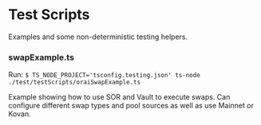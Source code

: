# Test Scripts

Examples and some non-deterministic testing helpers.

### swapExample.ts

Run: `$ TS_NODE_PROJECT='tsconfig.testing.json' ts-node ./test/testScripts/oraiSwapExample.ts`

Example showing how to use SOR and Vault to execute swaps. Can configure different swap types and pool sources as well as use Mainnet or Kovan.
